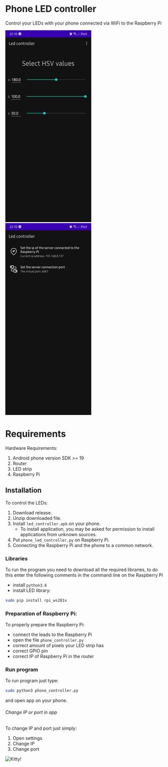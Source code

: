 # Phone LED controller

Control your LEDs with your phone connected via WiFi to the Raspberry Pi

![application main screen](https://github.com/FilipGrela/Phone-led-controler/blob/main/images/main_screen.jpg)
![application settings screen](https://github.com/FilipGrela/Phone-led-controler/blob/main/images/settings_screen.jpg)
# Requirements

Hardware Requirements:
1. Android phone version SDK >= 19
1. Router
1. LED strip
1. Raspberry Pi

## Installation

To control the LEDs:
1. Download release.
2. Unzip downloaded file.
3. Install `led_controller.apk` on your phone.
    * To install application, you may be asked for permission to install applications from unknown sources.
4. Put `phone_led_controller.py` on Raspberry Pi.
5. Connecting the Raspberry Pi and the phone to a common network.


### Libraries

To run the program you need to download all the required libraries, to do this enter the following comments in the command line on the Raspberry Pi

- install `python3.6`
- install LED library:
```sh
sudo pip install rpi_ws281x
```


### Preparation of Raspberry Pi:

To properly prepare the Raspberry Pi:
* connect the leads to the Raspberry Pi
* open the file `phone_controller.py` 
* correct amount of pixels your LED strip has
* correct GPIO pin 
* correct IP of Raspberry Pi in the router

### Run program

To run program just type:
```sh
sudo python3 phone_controller.py
```
and open app on your phone.

###### Change IP or port in app 
To change IP and port just simply:
1. Open settings
2. Change IP
3. Change port

![Kitty!](https://media.giphy.com/media/vFKqnCdLPNOKc/giphy.gif)
